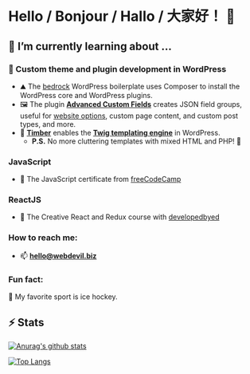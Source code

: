 # Hello / Bonjour / Hallo / 大家好！ 👋

## 🌱 I’m currently learning about ...

### 📔 Custom theme and plugin development in WordPress

- ⛰️ The [bedrock](https://roots.io/bedrock) WordPress boilerplate uses Composer to install the WordPress core and WordPress plugins.
- 🖼️ The plugin **[Advanced Custom Fields](https://www.advancedcustomfields.com)** creates JSON field groups, useful for [website options](https://www.advancedcustomfields.com/resources/options-page/), custom page content, and custom post types, and more.
- 📐 **[Timber](https://www.upstatement.com/timber)** enables the **[Twig templating engine](https://twig.symfony.com/)** in WordPress.
  - **P.S.** No more cluttering templates with mixed HTML and PHP! 🤢

### JavaScript

- 🤔 The JavaScript certificate from [freeCodeCamp](https://freecodecamp.org)

### ReactJS

- 🤩 The Creative React and Redux course with [developedbyed](https://developedbyed.com/)

### How to reach me:

- 📫  **hello@webdevil.biz**

### Fun fact:

🏒 My favorite sport is ice hockey.

## ⚡ Stats
[![Anurag's github stats](https://github-readme-stats.vercel.app/api?username=hdevilbiss&count_private=true)](https://github.com/anuraghazra/github-readme-stats)

[![Top Langs](https://github-readme-stats.vercel.app/api/top-langs/?username=hdevilbiss&count_private=true)](https://github.com/anuraghazra/github-readme-stats)

<!-- -
- 🤔 I’m looking for help with unit testing JavaScript and PHP / WordPress - Do you have any projects to recommend?
- 👯 I’m looking to collaborate on JavaScript or PHP projects - I offer commits with description, punctuation, and the occasional emoji 😎
- 💬 Ask me about ...
- ⚡ Fun fact: ... -->
